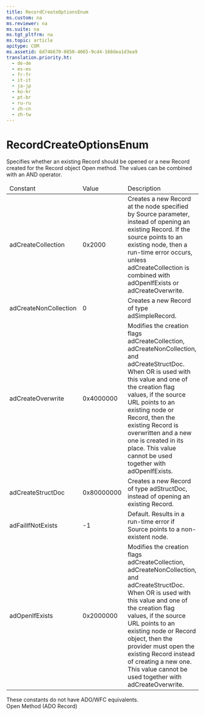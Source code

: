 ```yaml
---
title: RecordCreateOptionsEnum
ms.custom: na
ms.reviewer: na
ms.suite: na
ms.tgt_pltfrm: na
ms.topic: article
apitype: COM
ms.assetid: 6d746670-0850-4065-9cd4-168dea1d3ea9
translation.priority.ht: 
  - de-de
  - es-es
  - fr-fr
  - it-it
  - ja-jp
  - ko-kr
  - pt-br
  - ru-ru
  - zh-cn
  - zh-tw
---
```

# RecordCreateOptionsEnum
<?xml version="1.0" encoding="utf-8"?>
<developerReferenceWithoutSyntaxDocument xmlns="http://ddue.schemas.microsoft.com/authoring/2003/5" xmlns:xlink="http://www.w3.org/1999/xlink" xmlns:xsi="http://www.w3.org/2001/XMLSchema-instance" xsi:schemaLocation="http://ddue.schemas.microsoft.com/authoring/2003/5 http://dduestorage.blob.core.windows.net/ddueschema/developer.xsd">
  <introduction>
    <para>Specifies whether an existing <legacyBold>Record</legacyBold> should be opened or a new <legacyBold>Record</legacyBold> created for the <legacyLink xlink:href="db83ed2c-a8e3-460c-8682-64667e4d5d01">Record</legacyLink> object <legacyLink xlink:href="ab79a623-88a9-40b6-a017-a658bf19b778">Open</legacyLink> method. The values can be combined with an AND operator.</para>
    <table xmlns:caps="http://schemas.microsoft.com/build/caps/2013/11">
      <thead>
        <tr>
          <TD>
            <para>Constant</para>
          </TD>
          <TD>
            <para>Value</para>
          </TD>
          <TD>
            <para>Description</para>
          </TD>
        </tr>
      </thead>
      <tbody>
        <tr>
          <TD>
            <para>
              <legacyBold>adCreateCollection</legacyBold>
            </para>
          </TD>
          <TD>
            <para>0x2000</para>
          </TD>
          <TD>
            <para>Creates a new <legacyBold>Record</legacyBold> at the node specified by <legacyItalic>Source</legacyItalic> parameter, instead of opening an existing <legacyBold>Record</legacyBold>. If the source points to an existing node, then a run-time error occurs, unless <legacyBold>adCreateCollection</legacyBold> is combined with <legacyBold>adOpenIfExists</legacyBold> or <legacyBold>adCreateOverwrite</legacyBold>.</para>
          </TD>
        </tr>
        <tr>
          <TD>
            <para>
              <legacyBold>adCreateNonCollection</legacyBold>
            </para>
          </TD>
          <TD>
            <para>0</para>
          </TD>
          <TD>
            <para>Creates a new <legacyBold>Record</legacyBold> of type <legacyLink xlink:href="f557e537-015d-4ba7-8a41-a6f00b366a91">adSimpleRecord</legacyLink>.</para>
          </TD>
        </tr>
        <tr>
          <TD>
            <para>
              <legacyBold>adCreateOverwrite</legacyBold>
            </para>
          </TD>
          <TD>
            <para>0x4000000</para>
          </TD>
          <TD>
            <para>Modifies the creation flags <legacyBold>adCreateCollection</legacyBold>, <legacyBold>adCreateNonCollection</legacyBold>, and <legacyBold>adCreateStructDoc</legacyBold>. When OR is used with this value and one of the creation flag values, if the source URL points to an existing node or <legacyBold>Record</legacyBold>, then the existing <legacyBold>Record</legacyBold> is overwritten and a new one is created in its place. This value cannot be used together with <legacyBold>adOpenIfExists</legacyBold>.</para>
          </TD>
        </tr>
        <tr>
          <TD>
            <para>
              <legacyBold>adCreateStructDoc</legacyBold>
            </para>
          </TD>
          <TD>
            <para>0x80000000</para>
          </TD>
          <TD>
            <para>Creates a new <legacyBold>Record</legacyBold> of type <legacyLink xlink:href="f557e537-015d-4ba7-8a41-a6f00b366a91">adStructDoc</legacyLink>, instead of opening an existing <legacyBold>Record</legacyBold>.</para>
          </TD>
        </tr>
        <tr>
          <TD>
            <para>
              <legacyBold>adFailIfNotExists</legacyBold>
            </para>
          </TD>
          <TD>
            <para>-1</para>
          </TD>
          <TD>
            <para>Default. Results in a run-time error if <legacyItalic>Source </legacyItalic>points to a non-existent node.</para>
          </TD>
        </tr>
        <tr>
          <TD>
            <para>
              <legacyBold>adOpenIfExists</legacyBold>
            </para>
          </TD>
          <TD>
            <para>0x2000000</para>
          </TD>
          <TD>
            <para>Modifies the creation flags <legacyBold>adCreateCollection</legacyBold>, <legacyBold>adCreateNonCollection</legacyBold>, and <legacyBold>adCreateStructDoc</legacyBold>. When OR is used with this value and one of the creation flag values, if the source URL points to an existing node or <legacyBold>Record</legacyBold> object, then the provider must open the existing <legacyBold>Record</legacyBold> instead of creating a new one. This value cannot be used together with <legacyBold>adCreateOverwrite</legacyBold>.</para>
          </TD>
        </tr>
      </tbody>
    </table>
  </introduction>
  <section>
    <title>ADO/WFC Equivalent</title>
    <content>
      <para>These constants do not have ADO/WFC equivalents.</para>
    </content>
  </section>
  <section>
    <title>Applies To</title>
    <content>
      <para>
        <link xlink:href="ab79a623-88a9-40b6-a017-a658bf19b778">Open Method (ADO Record)</link>
      </para>
    </content>
  </section>
  <relatedTopics />
</developerReferenceWithoutSyntaxDocument>